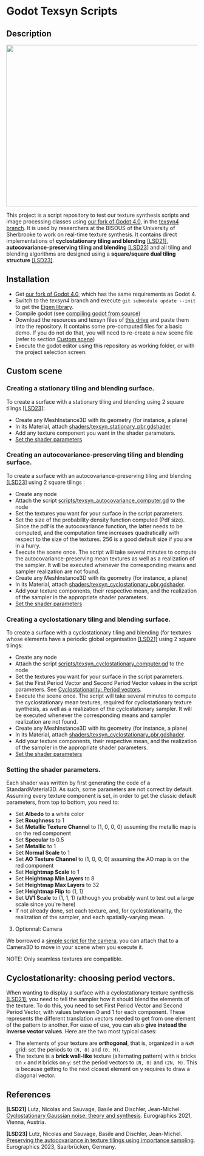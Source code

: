 # Godot Texsyn Scripts

## Description

<img src="https://user-images.githubusercontent.com/15910330/230186509-e4bb2d6f-668a-4404-8250-5f76c92ddfd1.png"  width="567" height="426">

This project is a script repository to test our texture synthesis scripts and image processing classes using [our fork of Godot 4.0](https://github.com/DrLutzi/godot), in the [texsyn4 branch](https://github.com/DrLutzi/godot/tree/texsyn4).
It is used by researchers at the BISOUS of the University of Sherbrooke to work on real-time texture synthesis.
It contains direct implementations of **cyclostationary tiling and blending** [[LSD21]](LSD21), **autocovariance-preserving tiling and blending** [[LSD23]](LSD23) and all tiling and blending algorithms are designed using a **square/square dual tiling structure** [[LSD23]](LSD23).

## Installation

- Get [our fork of Godot 4.0](https://github.com/DrLutzi/godot), which has the same requirements as Godot 4.
- Switch to the *texsyn4* branch and execute ``git submodule update --init`` to get the [Eigen library](https://gitlab.com/libeigen/eigen).
- Compile godot (see [compiling godot from source](https://docs.godotengine.org/en/stable/contributing/development/compiling/index.html))
- Download the resources and texsyn files of [this drive](https://drive.google.com/drive/folders/1i5tzNFtTbG-DTTWhwVybwerXT3g1NZnn?usp=sharing) and paste them into the repository. It contains some pre-computed files for a basic demo.
If you do not do that, you will need to re-create a new scene file (refer to section [Custom scene](#custom-scene))
- Execute the godot editor using this repository as working folder, or with the project selection screen.

## Custom scene

### Creating a stationary tiling and blending surface.

To create a surface with a stationary tiling and blending using 2 square tilings [[LSD23]](LSD23):

- Create any MeshInstance3D with its geometry (for instance, a plane)
- In its Material, attach [shaders/texsyn_stationary_pbr.gdshader](shaders/texsyn_stationary_pbr.gdshader)
- Add any texture component you want in the shader parameters.
- [Set the shader parameters](setting-the-shader-parameters)

### Creating an autocovariance-preserving tiling and blending surface.

To create a surface with an autocovariance-preserving tiling and blending [[LSD23]](LSD23) using 2 square tilings :

- Create any node
- Attach the script [scripts/texsyn_autocovariance_computer.gd](scripts/texsyn_autocovariance_computer.gd) to the node
- Set the textures you want for your surface in the script parameters.
- Set the size of the probability density function computed (Pdf size). Since the pdf is the autocovariance function, the latter needs to be computed, and the computation time increases quadratically with respect to the size of the textures. 256 is a good default size if you are in a hurry.
- Execute the scene once. The script will take several minutes to compute the autocovariance-preserving mean textures as well as a realization of the sampler. It will be executed whenever the corresponding means and sampler realization are not found.
- Create any MeshInstance3D with its geometry (for instance, a plane)
- In its Material, attach [shaders/texsyn_cyclostationary_pbr.gdshader](shaders/texsyn_cyclostationary_pbr.gdshader).
- Add your texture components, their respective mean, and the realization of the sampler in the appropriate shader parameters.
- [Set the shader parameters](setting-the-shader-parameters)

### Creating a cyclostationary tiling and blending surface.

To create a surface with a cyclostationary tiling and blending (for textures whose elements have a periodic global organisation [[LSD21]](LSD21) using 2 square tilings: 
- Create any node
- Attach the script [scripts/texsyn_cyclostationary_computer.gd](scripts/texsyn_cyclostationary_computer.gd) to the node
- Set the textures you want for your surface in the script parameters.
- Set the First Period Vector and Second Period Vector values in the script parameters. See [Cyclostationarity: Period vectors](cyclostationarity-choosing-period-vectors). 
- Execute the scene once. The script will take several minutes to compute the cyclostationary mean textures, required for cyclostationary texture synthesis, as well as a realization of the cyclostationary sampler. It will be executed whenever the corresponding means and sampler realization are not found.
- Create any MeshInstance3D with its geometry (for instance, a plane)
- In its Material, attach [shaders/texsyn_cyclostationary_pbr.gdshader](shaders/texsyn_cyclostationary_pbr.gdshader).
- Add your texture components, their respective mean, and the realization of the sampler in the appropriate shader parameters.
- [Set the shader parameters](setting-the-shader-parameters)

### Setting the shader parameters.
Each shader was written by first generating the code of a StandardMaterial3D. As such, some parameters are not correct by default.
Assuming every texture component is set, in order to get the classic default parameters, from top to bottom, you need to:
- Set **Albedo** to a white color
- Set **Roughness** to 1
- Set **Metallic Texture Channel** to (1, 0, 0, 0) assuming the metallic map is on the red component
- Set **Specular** to 0.5
- Set **Metallic** to 1
- Set **Normal Scale** to 1
- Set **AO Texture Channel** to (1, 0, 0, 0) assuming the AO map is on the red component
- Set **Heightmap Scale** to 1
- Set **Heightmap Min Layers** to 8
- Set **Heightmap Max Layers** to 32
- Set **Heightmap Flip** to (1, 1)
- Set **UV1 Scale** to (1, 1, 1) (although you probably want to test out a large scale since you're here)
- If not already done, set each texture, and, for cyclostationarity, the realization of the sampler, and each spatially-varying mean.

3. Optionnal: Camera

We borrowed a [simple script for the camera](https://godotengine.org/asset-library/asset/1561), you can attach that to a Camera3D to move in your scene when you execute it.

NOTE: Only seamless textures are compatible.

## Cyclostationarity: choosing period vectors.

When wanting to display a surface with a cyclostationary texture synthesis [[LSD21]](LSD21), you need to tell the sampler how it should blend the elements of the texture.
To do this, you need to set First Period Vector and Second Period Vector, with values between 0 and 1 for each component. 
These represents the different translation vectors needed to get from one element of the pattern to another. 
For ease of use, you can also **give instead the inverse vector values**. 
Here are the two most typical cases: 
- The elements of your texture are **orthogonal**, that is, organized in a `NxM` grid: set the periods to `(N, 0)` and `(0, M)`. 
- The texture is a **brick wall-like** texture (alternating pattern) with `N` bricks on `x` and `M` bricks on `y`: set the period vectors to `(N, 0)` and `(2N, M)`. This is because getting to the next closest element on y requires to draw a diagonal vector.

## References
<a id="LSD21">**[LSD21]**</a> 
Lutz, Nicolas and Sauvage, Basile and Dischler, Jean-Michel.
[Cyclostationary Gaussian noise: theory and synthesis](https://hal.science/hal-03181139).
Eurographics 2021, Vienna, Austria.

<a id="LSD23">**[LSD23]**</a> 
Lutz, Nicolas and Sauvage, Basile and Dischler, Jean-Michel.
[Preserving the autocovariance in texture tilings using importance sampling](https://hal.science/hal-03964175/).
Eurographics 2023, Saarbrücken, Germany.
